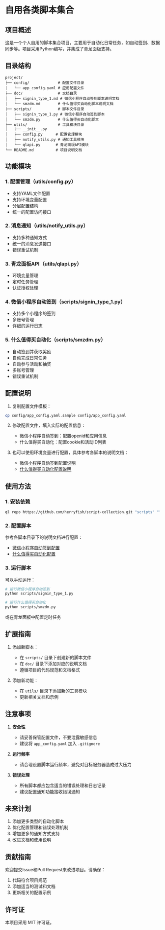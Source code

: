 # 自用各类脚本集合

## 项目概述

这是一个个人自用的脚本集合项目，主要用于自动化日常任务，如自动签到、数据同步等。项目采用Python编写，并集成了青龙面板支持。

## 目录结构

```
project/
├── config/             # 配置文件目录
│   └── app_config.yaml # 应用配置文件
├── doc/                # 文档目录
│   ├── signin_type_1.md # 微信小程序自动签到脚本说明文档
│   └── smzdm.md        # 什么值得买自动化脚本说明文档
├── scripts/            # 脚本文件目录
│   ├── signin_type_1.py # 微信小程序自动签到脚本
│   └── smzdm.py        # 什么值得买自动化脚本
├── utils/              # 工具模块目录
│   ├── __init__.py
│   ├── config.py      # 配置管理模块
│   ├── notify_utils.py # 通知工具模块
│   └── qlapi.py       # 青龙面板API模块
└── README.md          # 项目说明文档
```

## 功能模块

### 1. 配置管理（utils/config.py）
- 支持YAML文件配置
- 支持环境变量配置
- 分层配置结构
- 统一的配置访问接口

### 2. 消息通知（utils/notify_utils.py）
- 支持多种通知方式
- 统一的消息发送接口
- 错误重试机制

### 3. 青龙面板API（utils/qlapi.py）
- 环境变量管理
- 定时任务管理
- 认证授权处理

### 4. 微信小程序自动签到（scripts/signin_type_1.py）
- 支持多个小程序的签到
- 多账号管理
- 详细的运行日志

### 5. 什么值得买自动化（scripts/smzdm.py）
- 自动签到并获取奖励
- 自动完成日常任务
- 自动参与活动和抽奖
- 多账号管理
- 错误重试机制

## 配置说明

1. 复制配置文件模板：
```bash
cp config/app_config.yaml.sample config/app_config.yaml
```

2. 修改配置文件，填入实际的配置信息：
   - 微信小程序自动签到：配置openid和应用信息
   - 什么值得买自动化：配置cookie和活动ID列表

3. 也可以使用环境变量进行配置，具体参考各脚本的说明文档：
   - [微信小程序自动签到配置说明](doc/signin_type_1.md)
   - [什么值得买自动化配置说明](doc/smzdm.md)

## 使用方法

### 1. 安装依赖

```bash
ql repo https://github.com/herryfish/script-collection.git "scripts" "" "utils"
```

### 2. 配置脚本

参考各脚本目录下的说明文档进行配置：
- [微信小程序自动签到配置](doc/signin_type_1.md)
- [什么值得买自动化配置](doc/smzdm.md)

### 3. 运行脚本

可以手动运行：
```bash
# 运行微信小程序自动签到
python scripts/signin_type_1.py

# 运行什么值得买自动化
python scripts/smzdm.py
```

或在青龙面板中配置定时任务

## 扩展指南

1. 添加新脚本：
   - 在 `scripts/` 目录下创建新的脚本文件
   - 在 `doc/` 目录下添加对应的说明文档
   - 遵循项目的代码规范和文档格式

2. 添加新功能：
   - 在 `utils/` 目录下添加新的工具模块
   - 更新相关文档和示例

## 注意事项

1. **安全性**
   - 请妥善保管配置文件，不要泄露敏感信息
   - 建议将 `app_config.yaml` 加入 `.gitignore`

2. **运行频率**
   - 请合理设置脚本运行频率，避免对目标服务器造成过大压力

3. **错误处理**
   - 所有脚本都应包含适当的错误处理和日志记录
   - 建议配置通知功能接收错误通知

## 未来计划

1. 添加更多类型的自动化脚本
2. 优化配置管理和错误处理机制
3. 增加更多的通知方式支持
4. 改进文档和使用说明

## 贡献指南

欢迎提交Issue和Pull Request来改进项目。请确保：

1. 代码符合项目规范
2. 添加适当的测试和文档
3. 更新相关的配置示例

## 许可证

本项目采用 MIT 许可证。